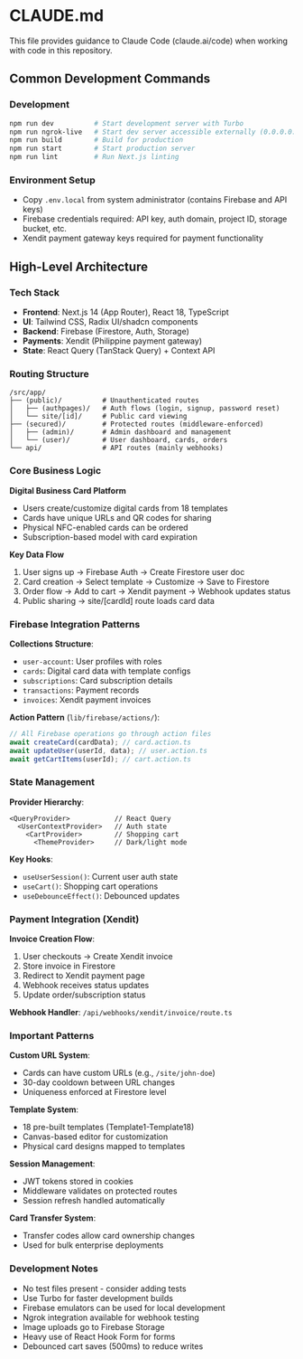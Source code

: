 # CLAUDE.md

This file provides guidance to Claude Code (claude.ai/code) when working with code in this repository.

## Common Development Commands

### Development

```bash
npm run dev          # Start development server with Turbo
npm run ngrok-live   # Start dev server accessible externally (0.0.0.0:3000)
npm run build        # Build for production
npm run start        # Start production server
npm run lint         # Run Next.js linting
```

### Environment Setup

- Copy `.env.local` from system administrator (contains Firebase and API keys)
- Firebase credentials required: API key, auth domain, project ID, storage bucket, etc.
- Xendit payment gateway keys required for payment functionality

## High-Level Architecture

### Tech Stack

- **Frontend**: Next.js 14 (App Router), React 18, TypeScript
- **UI**: Tailwind CSS, Radix UI/shadcn components
- **Backend**: Firebase (Firestore, Auth, Storage)
- **Payments**: Xendit (Philippine payment gateway)
- **State**: React Query (TanStack Query) + Context API

### Routing Structure

```
/src/app/
├── (public)/          # Unauthenticated routes
│   ├── (authpages)/   # Auth flows (login, signup, password reset)
│   └── site/[id]/     # Public card viewing
├── (secured)/         # Protected routes (middleware-enforced)
│   ├── (admin)/       # Admin dashboard and management
│   └── (user)/        # User dashboard, cards, orders
└── api/               # API routes (mainly webhooks)
```

### Core Business Logic

**Digital Business Card Platform**

- Users create/customize digital cards from 18 templates
- Cards have unique URLs and QR codes for sharing
- Physical NFC-enabled cards can be ordered
- Subscription-based model with card expiration

**Key Data Flow**

1. User signs up → Firebase Auth → Create Firestore user doc
2. Card creation → Select template → Customize → Save to Firestore
3. Order flow → Add to cart → Xendit payment → Webhook updates status
4. Public sharing → site/[cardId] route loads card data

### Firebase Integration Patterns

**Collections Structure**:

- `user-account`: User profiles with roles
- `cards`: Digital card data with template configs
- `subscriptions`: Card subscription details
- `transactions`: Payment records
- `invoices`: Xendit payment invoices

**Action Pattern** (`lib/firebase/actions/`):

```typescript
// All Firebase operations go through action files
await createCard(cardData); // card.action.ts
await updateUser(userId, data); // user.action.ts
await getCartItems(userId); // cart.action.ts
```

### State Management

**Provider Hierarchy**:

```tsx
<QueryProvider>           // React Query
  <UserContextProvider>   // Auth state
    <CartProvider>        // Shopping cart
      <ThemeProvider>     // Dark/light mode
```

**Key Hooks**:

- `useUserSession()`: Current user auth state
- `useCart()`: Shopping cart operations
- `useDebounceEffect()`: Debounced updates

### Payment Integration (Xendit)

**Invoice Creation Flow**:

1. User checkouts → Create Xendit invoice
2. Store invoice in Firestore
3. Redirect to Xendit payment page
4. Webhook receives status updates
5. Update order/subscription status

**Webhook Handler**: `/api/webhooks/xendit/invoice/route.ts`

### Important Patterns

**Custom URL System**:

- Cards can have custom URLs (e.g., `/site/john-doe`)
- 30-day cooldown between URL changes
- Uniqueness enforced at Firestore level

**Template System**:

- 18 pre-built templates (Template1-Template18)
- Canvas-based editor for customization
- Physical card designs mapped to templates

**Session Management**:

- JWT tokens stored in cookies
- Middleware validates on protected routes
- Session refresh handled automatically

**Card Transfer System**:

- Transfer codes allow card ownership changes
- Used for bulk enterprise deployments

### Development Notes

- No test files present - consider adding tests
- Use Turbo for faster development builds
- Firebase emulators can be used for local development
- Ngrok integration available for webhook testing
- Image uploads go to Firebase Storage
- Heavy use of React Hook Form for forms
- Debounced cart saves (500ms) to reduce writes
